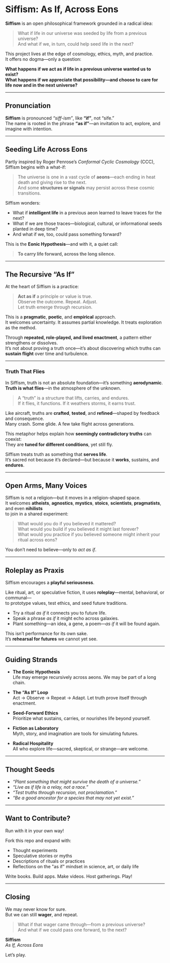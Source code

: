 # Siffism: As If, Across Eons

**Siffism** is an open philosophical framework grounded in a radical idea:

> What if life in our universe was seeded by life from a previous universe?  
> And what if we, in turn, could help seed life in the next?

This project lives at the edge of cosmology, ethics, myth, and practice.  
It offers no dogma—only a question:

**What happens if we act as if life in a previous universe wanted us to exist?  
What happens if we appreciate that possibility—and choose to care for life now and in the next universe?**

---

## Pronunciation

**Siffism** is pronounced *“siff-ism”*, like **“if”**, not “sife.”  
The name is rooted in the phrase **“as if”**—an invitation to act, explore, and imagine with intention.

---

## Seeding Life Across Eons

Partly inspired by Roger Penrose’s *Conformal Cyclic Cosmology* (CCC), Siffism begins with a what-if:

> The universe is one in a vast cycle of **aeons**—each ending in heat death and giving rise to the next.  
> And some **structures or signals** may persist across these cosmic transitions.

Siffism wonders:

- What if **intelligent life** in a previous aeon learned to leave traces for the next?
- What if we are those traces—biological, cultural, or informational seeds planted in deep time?
- And what if we, too, could pass something forward?

This is the **Eonic Hypothesis**—and with it, a quiet call:

> **To carry life forward, across the long silence.**

---

## The Recursive “As If”

At the heart of Siffism is a practice:

> **Act as if** a principle or value is true.  
> Observe the outcome. Repeat. Adjust.  
> Let truth emerge through recursion.

This is a **pragmatic**, **poetic**, and **empirical** approach.  
It welcomes uncertainty. It assumes partial knowledge. It treats exploration as the method.

Through **repeated, role-played, and lived enactment**, a pattern either strengthens or dissolves.  
It’s not about proving a truth once—it’s about discovering which truths can **sustain flight** over time and turbulence.

---

### Truth That Flies

In Siffism, truth is not an absolute foundation—it’s something **aerodynamic**.  
**Truth is what flies**—in the atmosphere of the unknown.

> A “truth” is a structure that lifts, carries, and endures.  
> If it flies, it functions. If it weathers storms, it earns trust.

Like aircraft, truths are **crafted**, **tested**, and **refined**—shaped by feedback and consequence.  
Many crash. Some glide. A few take flight across generations.

This metaphor helps explain how **seemingly contradictory truths** can coexist:  
They are **tuned for different conditions**, yet still fly.

Siffism treats truth as something that **serves life**.  
It’s sacred not because it’s declared—but because it **works**, sustains, and **endures**.

---

## Open Arms, Many Voices

Siffism is not a religion—but it moves in a religion-shaped space.  
It welcomes **atheists**, **agnostics**, **mystics**, **stoics**, **scientists**, **pragmatists**, and even **nihilists**  
to join in a shared experiment:

> What would you do if you believed it mattered?  
> What would you build if you believed it might last forever?  
> What would you practice if you believed someone might inherit your ritual across eons?

You don’t need to believe—only to *act as if*.

---

## Roleplay as Praxis

Siffism encourages a **playful seriousness**.

Like ritual, art, or speculative fiction, it uses **roleplay**—mental, behavioral, or communal—  
to prototype values, test ethics, and seed future traditions.

- Try a ritual *as if* it connects you to future life.  
- Speak a phrase *as if* it might echo across galaxies.  
- Plant something—an idea, a gene, a poem—*as if* it will be found again.

This isn’t performance for its own sake.  
It’s **rehearsal for futures** we cannot yet see.

---

## Guiding Strands

- **The Eonic Hypothesis**  
  Life may emerge recursively across aeons. We may be part of a long chain.

- **The “As If” Loop**  
  Act → Observe → Repeat → Adapt. Let truth prove itself through enactment.

- **Seed-Forward Ethics**  
  Prioritize what sustains, carries, or nourishes life beyond yourself.

- **Fiction as Laboratory**  
  Myth, story, and imagination are tools for simulating futures.

- **Radical Hospitality**  
  All who explore life—sacred, skeptical, or strange—are welcome.

---

## Thought Seeds

- *“Plant something that might survive the death of a universe.”*  
- *“Live as if life is a relay, not a race.”*  
- *“Test truths through recursion, not proclamation.”*  
- *“Be a good ancestor for a species that may not yet exist.”*

---

## Want to Contribute?

Run with it in your own way!

Fork this repo and expand with:

- Thought experiments  
- Speculative stories or myths  
- Descriptions of rituals or practices  
- Reflections on the "as if" mindset in science, art, or daily life

Write books. Build apps. Make videos. Host gatherings. Play!

---

## Closing

We may never know for sure.  
But we can still **wager**, and repeat.

> What if that wager came through—from a previous universe?  
> And what if we could pass one forward, to the next?

**Siffism**  
*As If, Across Eons*

Let’s play.
